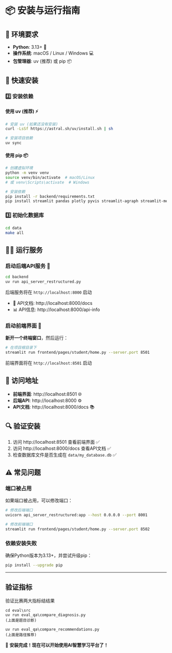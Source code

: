 # 📦 安装与运行指南

## 🔧 环境要求

- **Python**: 3.13+ 🐍
- **操作系统**: macOS / Linux / Windows 💻
- **包管理器**: uv (推荐) 或 pip 📦

## 🚀 快速安装

### 2️⃣ 安装依赖

#### 使用 uv (推荐) ⚡

```bash
# 安装 uv (如果还没有安装)
curl -LsSf https://astral.sh/uv/install.sh | sh

# 安装项目依赖
uv sync
```

#### 使用 pip 📦

```bash
# 创建虚拟环境
python -m venv venv
source venv/bin/activate  # macOS/Linux
# 或 venv\Scripts\activate  # Windows

# 安装依赖
pip install -r backend/requirements.txt
pip install streamlit pandas plotly pyvis streamlit-agraph streamlit-mermaid
```

### 3️⃣ 初始化数据库

```bash
cd data
make all
```

## 🏃‍♂️ 运行服务

### 启动后端API服务 🔧

```bash
cd backend
uv run api_server_restructured.py
```

后端服务将在 `http://localhost:8000` 启动
- 📖 API文档: http://localhost:8000/docs
- 📊 API信息: http://localhost:8000/api-info

### 启动前端界面 🎨

**新开一个终端窗口**，然后运行：

```bash
# 在项目根目录下
streamlit run frontend/pages/student/home.py --server.port 8501
```

前端界面将在 `http://localhost:8501` 启动

## 🎯 访问地址

- **前端界面**: http://localhost:8501 🌐
- **后端API**: http://localhost:8000 ⚙️
- **API文档**: http://localhost:8000/docs 📚

## 🔍 验证安装

1. 访问 http://localhost:8501 查看前端界面 ✅
2. 访问 http://localhost:8000/docs 查看API文档 ✅
3. 检查数据库文件是否生成在 `data/my_database.db` ✅

## ⚠️ 常见问题

### 端口被占用
如果端口被占用，可以修改端口：

```bash
# 修改后端端口
uvicorn api_server_restructured:app --host 0.0.0.0 --port 8001

# 修改前端端口
streamlit run frontend/pages/student/home.py --server.port 8502
```

### 依赖安装失败
确保Python版本为3.13+，并尝试升级pip：

```bash
pip install --upgrade pip
```
---


## 验证指标
验证比赛两大指标结结果
```
cd eval\src
uv run eval_qa\compare_diagnosis.py
(上面是题目诊断)

uv run eval_qa\compare_recommendations.py
(上面是路径推荐)
```

🎉 **安装完成！现在可以开始使用AI智慧学习平台了！**